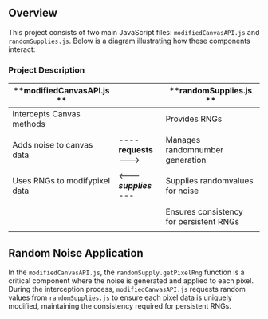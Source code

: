 ## Overview
This project consists of two main JavaScript files: `modifiedCanvasAPI.js` and `randomSupplies.js`. Below is a diagram illustrating how these components interact:


### Project Description

| **modifiedCanvasAPI.js **     |                       | **randomSupplies.js  **      |
|---------------------------|-----------------------|--------------------------|
| Intercepts Canvas methods     |                       | Provides RNGs        |
|                    |                       |                          |
| Adds noise to canvas data  | ---- **requests** --->    | Manages randomnumber generation       |
|                       |                       |        |
| Uses RNGs to modifypixel data   | <--- ***supplies*** ---     | Supplies randomvalues for noise      |
|                |                       |       |
|                           |                       | Ensures consistency for persistent RNGs  |
|                           |                       |       |



## Random Noise Application
In the `modifiedCanvasAPI.js`, the `randomSupply.getPixelRng` function is a critical component where the noise is generated and applied to each pixel. During the interception process, `modifiedCanvasAPI.js` requests random values from `randomSupplies.js` to ensure each pixel data is uniquely modified, maintaining the consistency required for persistent RNGs.




